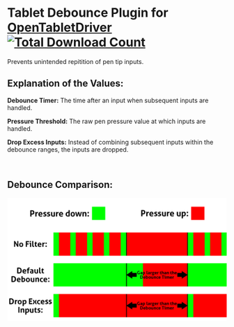 # Tablet Debounce Plugin for [OpenTabletDriver](https://github.com/OpenTabletDriver/OpenTabletDriver) [![Total Download Count](https://img.shields.io/github/downloads/Kuuuube/Tablet_Debounce/total.svg)](https://github.com/Kuuuube/Tablet_Debounce/releases/latest)

Prevents unintended repitition of pen tip inputs.

## Explanation of the Values:

**Debounce Timer:** The time after an input when subsequent inputs are handled.

**Pressure Threshold:** The raw pen pressure value at which inputs are handled.

**Drop Excess Inputs:** Instead of combining subsequent inputs within the debounce ranges, the inputs are dropped.

<br>

## Debounce Comparison:

![](https://raw.githubusercontent.com/Kuuuube/Tablet_Debounce/main/tablet_debounce_diagram.png)
